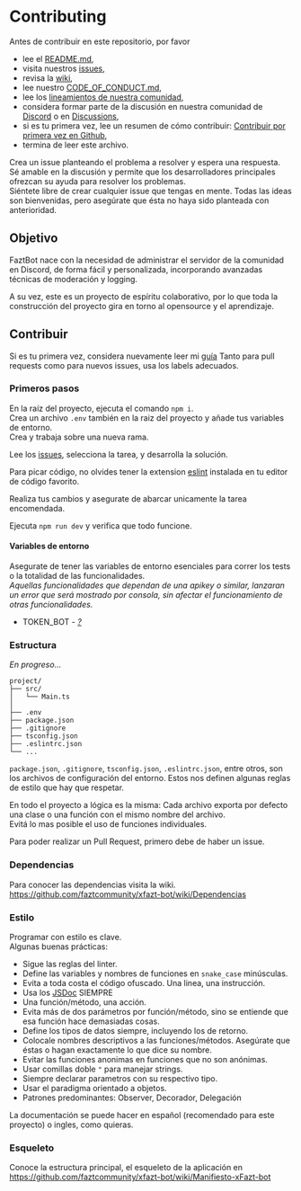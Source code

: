 # Contributing

Antes de contribuir en este repositorio, por favor
 * lee el [README.md](https://github.com/faztcommunity/xfazt-bot/blob/main/README.md),
 * visita nuestros [issues](https://github.com/faztcommunity/xfazt-bot/issues),
 * revisa la [wiki](https://github.com/faztcommunity/xfazt-bot/wiki),
 * lee nuestro [CODE_OF_CONDUCT.md](https://github.com/faztcommunity/xfazt-bot/blob/main/.github/CODE_OF_CONDUCT.md),
 * lee los [lineamientos de nuestra comunidad](https://faztcommunity.github.io/fazt-community-docs),
 * considera formar parte de la discusión en nuestra comunidad de [Discord](https://discord.gg/rg3fKr6) o en [Discussions](https://github.com/faztcommunity/xfazt-bot/discussions),
 * si es tu primera vez, lee un resumen de cómo contribuir: [Contribuir por primera vez en Github](https://gist.github.com/EnzoDiazDev/31e73d0573142d0573eb58d69a5158fd),
 * termina de leer este archivo. 

Crea un issue planteando el problema a resolver y espera una respuesta. </br>
Sé amable en la discusión y permite que los desarrolladores principales ofrezcan su ayuda para resolver los problemas.</br>
Siéntete libre de crear cualquier issue que tengas en mente. Todas las ideas son bienvenidas, pero asegúrate que ésta no haya sido planteada con anterioridad.

## Objetivo

FaztBot nace con la necesidad de administrar el servidor de la comunidad en Discord, de forma fácil y personalizada, incorporando avanzadas técnicas de moderación y logging.<br>

A su vez, este es un proyecto de espíritu colaborativo, por lo que toda la construcción del proyecto gira en torno al opensource y el aprendizaje. 

<!-- Como desarrollo en paralelo, se lleva a cabo una librería que aporta funcionalidades antispam y antiraid en los servidors de Discord. <br>
Para más información: https://github.com/faztcommunity/DBS/ -->

## Contribuir
Si es tu primera vez, considera nuevamente leer mi [guía](https://gist.github.com/EnzoDiazDev/31e73d0573142d0573eb58d69a5158fd)
Tanto para pull requests como para nuevos issues, usa los labels adecuados.

### Primeros pasos
En la raíz del proyecto, ejecuta el comando `npm i`.<br>
Crea un archivo `.env` también en la raiz del proyecto y añade tus variables de entorno. <br>
Crea y trabaja sobre una nueva rama.<br>

Lee los [issues](https://github.com/faztcommunity/xfazt-bot/issues), selecciona la tarea, y desarrolla la solución. 

Para picar código, no olvides tener la extension [eslint](https://eslint.org/) instalada en tu editor de código favorito. 

Realiza tus cambios y asegurate de abarcar unicamente la tarea encomendada.

Ejecuta `npm run dev` y verifica que todo funcione. 

#### Variables de entorno 
Asegurate de tener las variables de entorno esenciales para correr los tests o la totalidad de las funcionalidades. <br>
*Aquellas funcionalidades que dependan de una apikey o similar, lanzaran un error que será mostrado por consola, sin afectar el funcionamiento de otras funcionalidades.*

 * TOKEN_BOT - [*?*](https://discord.com/developers/)

### Estructura
*En progreso...*
```
project/
├── src/
│   └── Main.ts
│
├── .env
├── package.json
├── .gitignore
├── tsconfig.json
├── .eslintrc.json
└── ...
```

`package.json`, `.gitignore`, `tsconfig.json`, `.eslintrc.json`, entre otros, son los archivos de configuración del entorno. Estos nos definen algunas reglas de estilo que hay que respetar.

En todo el proyecto a lógica es la misma: Cada archivo exporta por defecto una clase o una función con el mismo nombre del archivo.</br>
Evitá lo mas posible el uso de funciones individuales.

Para poder realizar un Pull Request, primero debe de haber un issue.

### Dependencias
Para conocer las dependencias visita la wiki. <br>
https://github.com/faztcommunity/xfazt-bot/wiki/Dependencias

### Estilo
Programar con estilo es clave. <br>
Algunas buenas prácticas: 
* Sigue las reglas del linter.
* Define las variables y nombres de funciones en `snake_case` minúsculas.
* Evita a toda costa el código ofuscado. Una linea, una instrucción.
* Usa los [JSDoc](https://jsdoc.app/) SIEMPRE
* Una función/método, una acción. 
* Evita más de dos parámetros por función/método, sino se entiende que esa función hace demasiadas cosas.
* Define los tipos de datos siempre, incluyendo los de retorno. 
* Colocale nombres descriptivos a las funciones/métodos. Asegúrate que éstas o hagan exactamente lo que dice su nombre.
* Evitar las funciones anonimas en funciones que no son anónimas.
* Usar comillas doble `"` para manejar strings.
* Siempre declarar parametros con su respectivo tipo.
* Usar el paradigma orientado a objetos.
* Patrones predominantes: Observer, Decorador, Delegación

La documentación se puede hacer en español (recomendado para este proyecto) o ingles, como quieras.

### Esqueleto
Conoce la estructura principal, el esqueleto de la aplicación en<br>
https://github.com/faztcommunity/xfazt-bot/wiki/Manifiesto-xFazt-bot

